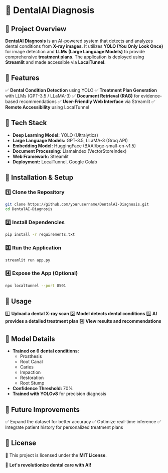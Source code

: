 # 🦷 DentalAI Diagnosis

## **🔹 Project Overview**
**DentalAI Diagnosis** is an AI-powered system that detects and analyzes dental conditions from **X-ray images**. It utilizes **YOLO (You Only Look Once)** for image detection and **LLMs (Large Language Models)** to provide comprehensive **treatment plans**. The application is deployed using **Streamlit** and made accessible via **LocalTunnel**.

## **🔹 Features**
✅ **Dental Condition Detection** using YOLO
✅ **Treatment Plan Generation** with LLMs (GPT-3.5 / LLaMA-3)
✅ **Document Retrieval (RAG)** for evidence-based recommendations
✅ **User-Friendly Web Interface** via Streamlit
✅ **Remote Accessibility** using LocalTunnel

## **🔹 Tech Stack**
- **Deep Learning Model:** YOLO (Ultralytics)
- **Large Language Models:** GPT-3.5, LLaMA-3 (Groq API)
- **Embedding Model:** HuggingFace (BAAI/bge-small-en-v1.5)
- **Document Processing:** LlamaIndex (VectorStoreIndex)
- **Web Framework:** Streamlit
- **Deployment:** LocalTunnel, Google Colab

## **🔹 Installation & Setup**
### **1️⃣ Clone the Repository**
```bash
git clone https://github.com/yourusername/DentalAI-Diagnosis.git
cd DentalAI-Diagnosis
```

### **2️⃣ Install Dependencies**
```bash
pip install -r requirements.txt
```

### **3️⃣ Run the Application**
```bash
streamlit run app.py
```

### **4️⃣ Expose the App (Optional)**
```bash
npx localtunnel --port 8501
```

## **🔹 Usage**
1️⃣ **Upload a dental X-ray scan**
2️⃣ **Model detects dental conditions**
3️⃣ **AI provides a detailed treatment plan**
4️⃣ **View results and recommendations**

## **🔹 Model Details**
- **Trained on 6 dental conditions:**
  - Prosthesis
  - Root Canal
  - Caries
  - Impaction
  - Restoration
  - Root Stump
- **Confidence Threshold:** 70%
- **Trained with YOLOv8** for precision diagnosis

## **🔹 Future Improvements**
✅ Expand the dataset for better accuracy
✅ Optimize real-time inference
✅ Integrate patient history for personalized treatment plans

## **🔹 License**
📜 This project is licensed under the **MIT License**.

🚀 **Let's revolutionize dental care with AI!**

